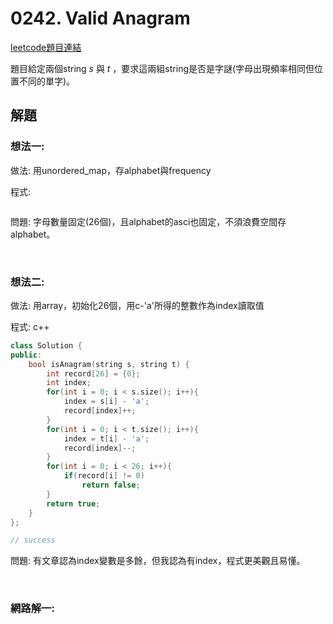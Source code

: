 # 0242. Valid Anagram

[leetcode題目連結](https://leetcode.com/problems/valid-anagram/)

題目給定兩個string *s* 與 *t* ，要求這兩組string是否是字謎(字母出現頻率相同但位置不同的單字)。

## 解題

### 想法一: 

做法: 用unordered_map，存alphabet與frequency

程式:
```
```

問題: 字母數量固定(26個)，且alphabet的asci也固定，不須浪費空間存alphabet。

<br/>

### 想法二:

做法: 用array，初始化26個，用c-'a'所得的整數作為index讀取值

程式: c++
```c++
class Solution {
public:
    bool isAnagram(string s, string t) {
        int record[26] = {0};
        int index;
        for(int i = 0; i < s.size(); i++){
            index = s[i] - 'a';
            record[index]++;
        }
        for(int i = 0; i < t.size(); i++){
            index = t[i] - 'a';
            record[index]--;
        }
        for(int i = 0; i < 26; i++){
            if(record[i] != 0)
                return false;
        }
        return true;
    }
};

// success
```
問題: 有文章認為index變數是多餘，但我認為有index，程式更美觀且易懂。

<br/>

### 網路解一:

```c++
```

